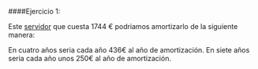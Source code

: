 ####Ejercicio 1:

[servidor]:http://www.dynos.es/servidor-hp-proliant-ml350p-g8-xeon-e5-2609-2.4-ghz-4gb-disco-duro-hdd-2.5-sff-p420i-512mb-fbwc-460w-cs-gold--887111139054__470065-666.html


Este [servidor] que cuesta 1744 € podriamos amortizarlo de la siguiente manera:


  En cuatro años seria cada año 436€ al año de amortización.
  En siete años seria cada año unos 250€ al año de amortización.


